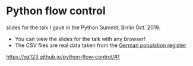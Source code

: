 # Python flow control

slides for the talk I gave in the Python Summit, Brrlin Oct. 2019.

 - You can view the slides for the talk with any browser!
 - The CSV files are real data taken from the [German population register][1].
 
 https://oz123.github.io/python-flow-control/#1

[1]: https://www.destatis.de/DE/ZahlenFakten/LaenderRegionen/Regionales/Gemeindeverzeichnis/Administrativ/Aktuell/05Staedte.html
